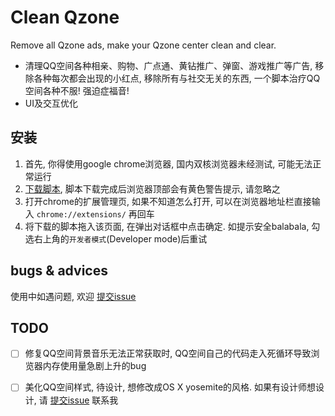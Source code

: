# Clean Qzone

Remove all Qzone ads, make your Qzone center clean and clear.

* 清理QQ空间各种相亲、购物、广点通、黄钻推广、弹窗、游戏推广等广告, 移除各种每次都会出现的小红点, 移除所有与社交无关的东西, 一个脚本治疗QQ空间各种不服! 强迫症福音!
* UI及交互优化


## 安装
1. 首先, 你得使用google chrome浏览器, 国内双核浏览器未经测试, 可能无法正常运行
2. [下载脚本](https://raw.githubusercontent.com/evecalm/clean-qzone/master/dist/clean-qzone.user.js), 脚本下载完成后浏览器顶部会有黄色警告提示, 请忽略之
3. 打开chrome的扩展管理页, 如果不知道怎么打开, 可以在浏览器地址栏直接输入 `chrome://extensions/` 再回车
4. 将下载的脚本拖入该页面, 在弹出对话框中点击确定. 如提示安全balabala, 勾选右上角的`开发者模式`(Developer mode)后重试


## bugs & advices
使用中如遇问题, 欢迎 [提交issue](https://github.com/evecalm/clean-qzone/issues/new)

## TODO
* [ ] 修复QQ空间背景音乐无法正常获取时, QQ空间自己的代码走入死循环导致浏览器内存使用量急剧上升的bug
* [ ] 美化QQ空间样式, 待设计, 想修改成OS X yosemite的风格. 如果有设计师想设计, 请 [提交issue](https://github.com/evecalm/clean-qzone/issues/new) 联系我

